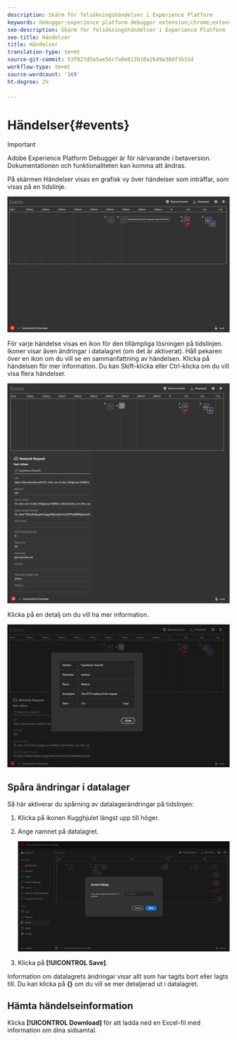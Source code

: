 ```yaml
---
description: Skärm för felsökningshändelser i Experience Platform
keywords: debugger;experience platform debugger extension;chrome;extension;events;dtm;target
seo-description: Skärm för felsökningshändelser i Experience Platform
seo-title: Händelser
title: Händelser
translation-type: tm+mt
source-git-commit: 53f027d5a5ae56c7a8e812b10a2649a38df3b31d
workflow-type: tm+mt
source-wordcount: '169'
ht-degree: 2%

---
```



# Händelser{#events}

>[!IMPORTANT]
>
>Adobe Experience Platform Debugger är för närvarande i betaversion. Dokumentationen och funktionaliteten kan komma att ändras.

På skärmen Händelser visas en grafisk vy över händelser som inträffar, som visas på en tidslinje.

![](assets/events.jpg)

För varje händelse visas en ikon för den tillämpliga lösningen på tidslinjen. Ikoner visar även ändringar i datalagret (om det är aktiverat). Håll pekaren över en ikon om du vill se en sammanfattning av händelsen. Klicka på händelsen för mer information. Du kan Skift-klicka eller Ctrl-klicka om du vill visa flera händelser.

![](assets/events-details.jpg)

Klicka på en detalj om du vill ha mer information.

![](assets/events-details-more.jpg)

## Spåra ändringar i datalager

Så här aktiverar du spårning av datalagerändringar på tidslinjen:

1. Klicka på ikonen Kugghjulet längst upp till höger.
1. Ange namnet på datalagret.

   ![](assets/event-datalayer.jpg)

1. Klicka på **[!UICONTROL Save]**.

Information om datalagrets ändringar visar allt som har tagits bort eller lagts till. Du kan klicka på **{}** om du vill se mer detaljerad ut i datalagret.

## Hämta händelseinformation

Klicka **[!UICONTROL Download]** för att ladda ned en Excel-fil med information om dina sidsamtal.
